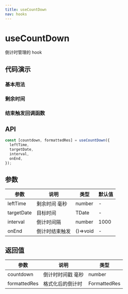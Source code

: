 ```yaml
---
title: useCountDown
nav: hooks
---
```


# useCountDown

倒计时管理的 hook

## 代码演示

### 基本用法

<code src="./demo/demo1.tsx"></code>

### 剩余时间

<code src="./demo/demo2.tsx"></code>

### 结束触发回调函数

<code src="./demo/demo3.tsx"></code>

## API

```typescript
const [countdown, formattedRes] = useCountDown({
  leftTime,
  targetDate,
  interval,
  onEnd,
});
```

## 参数

| 参数       | 说明           | 类型     | 默认值 |
| ---------- | -------------- | -------- | ------ |
| leftTime   | 剩余时间 毫秒  | number   | -      |
| targetDate | 目标时间       | TDate    | -      |
| interval   | 倒计时间隔     | number   | 1000   |
| onEnd      | 倒计时结束触发 | ()=>void | -      |

## 返回值

| 参数         | 说明              | 类型         |
| ------------ | ----------------- | ------------ |
| countdown    | 倒计时时间戳 毫秒 | number       |
| formattedRes | 格式化后的倒计时  | FormattedRes |
